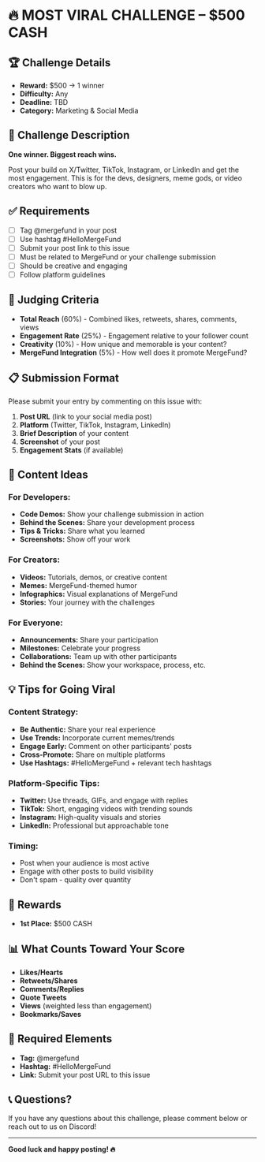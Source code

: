 # 🔥 MOST VIRAL CHALLENGE – $500 CASH

## 🏆 Challenge Details
- **Reward:** $500 → 1 winner
- **Difficulty:** Any
- **Deadline:** TBD
- **Category:** Marketing & Social Media

## 📝 Challenge Description

**One winner. Biggest reach wins.**

Post your build on X/Twitter, TikTok, Instagram, or LinkedIn and get the most engagement. This is for the devs, designers, meme gods, or video creators who want to blow up.

## ✅ Requirements

- [ ] Tag @mergefund in your post
- [ ] Use hashtag #HelloMergeFund
- [ ] Submit your post link to this issue
- [ ] Must be related to MergeFund or your challenge submission
- [ ] Should be creative and engaging
- [ ] Follow platform guidelines

## 🎯 Judging Criteria

- **Total Reach** (60%) - Combined likes, retweets, shares, comments, views
- **Engagement Rate** (25%) - Engagement relative to your follower count
- **Creativity** (10%) - How unique and memorable is your content?
- **MergeFund Integration** (5%) - How well does it promote MergeFund?

## 📋 Submission Format

Please submit your entry by commenting on this issue with:

1. **Post URL** (link to your social media post)
2. **Platform** (Twitter, TikTok, Instagram, LinkedIn)
3. **Brief Description** of your content
4. **Screenshot** of your post
5. **Engagement Stats** (if available)

## 🚀 Content Ideas

### For Developers:
- **Code Demos:** Show your challenge submission in action
- **Behind the Scenes:** Share your development process
- **Tips & Tricks:** Share what you learned
- **Screenshots:** Show off your work

### For Creators:
- **Videos:** Tutorials, demos, or creative content
- **Memes:** MergeFund-themed humor
- **Infographics:** Visual explanations of MergeFund
- **Stories:** Your journey with the challenges

### For Everyone:
- **Announcements:** Share your participation
- **Milestones:** Celebrate your progress
- **Collaborations:** Team up with other participants
- **Behind the Scenes:** Show your workspace, process, etc.

## 💡 Tips for Going Viral

### Content Strategy:
- **Be Authentic:** Share your real experience
- **Use Trends:** Incorporate current memes/trends
- **Engage Early:** Comment on other participants' posts
- **Cross-Promote:** Share on multiple platforms
- **Use Hashtags:** #HelloMergeFund + relevant tech hashtags

### Platform-Specific Tips:
- **Twitter:** Use threads, GIFs, and engage with replies
- **TikTok:** Short, engaging videos with trending sounds
- **Instagram:** High-quality visuals and stories
- **LinkedIn:** Professional but approachable tone

### Timing:
- Post when your audience is most active
- Engage with other posts to build visibility
- Don't spam - quality over quantity

## 🏅 Rewards

- **1st Place:** $500 CASH

## 📊 What Counts Toward Your Score

- **Likes/Hearts**
- **Retweets/Shares**
- **Comments/Replies**
- **Quote Tweets**
- **Views** (weighted less than engagement)
- **Bookmarks/Saves**

## 🔗 Required Elements

- **Tag:** @mergefund
- **Hashtag:** #HelloMergeFund
- **Link:** Submit your post URL to this issue

## 📞 Questions?

If you have any questions about this challenge, please comment below or reach out to us on Discord!

---

**Good luck and happy posting! 🔥** 